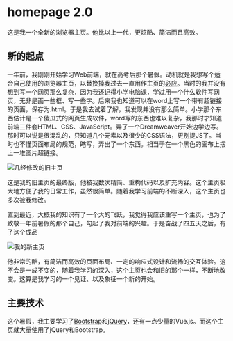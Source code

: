 # homepage 2.0

这是我一个全新的浏览器主页。他比以上一代，更炫酷、简洁而且高效。

## 新的起点

一年前，我刚刚开始学习Web前端，就在高考后那个暑假。动机就是我想写个适合自己使用的浏览器主页，以替换掉我过去一直用作主页的[必应](http://cn.bing.com/)。当时的我并没有想到写一个网页那么复杂，因为我还记得小学电脑课，学过用一个什么软件写网页，无非是画一些框、写一些字。后来我也知道可以在word上写一个带有超链接的页面，保存为.html。于是我去试着了解，我发现并没有那么简单。小学那个东西估计是一个傻瓜式的网页生成软件，word写的东西也难以复杂，我那时才知道前端三件套HTML、CSS、JavaScript。弄了一个Dreamweaver开始边学边写。那时可以说是很混乱的，只知道几个元素以及很少的CSS语法，更别提JS了。当时也不懂页面布局的规范，瞎写，弄出了一个东西。相当于在一个黑色的画布上摆上一堆图片超链接。

![几经修改的旧主页](./img/my_old_home_page.png)

这是我的旧主页的最终版，他被我数次精简、重构代码以及扩充内容。这个主页极大地方便了我的日常工作，虽然很简单。随着我学习前端的不断深入，这个主页也多次被我修改。

直到最近，大概我的知识有了一个大的飞跃，我觉得我应该重写一个主页，也为了致敬一年前暑假的那个自己，勾起了我对前端的兴趣。于是奋战了四五天之后，有了这个成品

![我的新主页](./img/my_new_home_page.png)

他非常的酷，有简洁而高效的页面布局、一定的响应式设计和流畅的交互体验。这不会是一成不变的，随着我学习的深入，这个主页也会和旧的那个一样，不断地改变。这算是我学习的一个见证、以及象征一个新的开始。

## 主要技术

这个暑假，我主要学习了[Bootstrap](https://getbootstrap.com/)和[jQuery](http://jquery.com/)，还有一点少量的Vue.js。而这个主页就大量使用了jQuery和Bootstrap。
